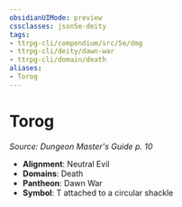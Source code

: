 ```yaml
---
obsidianUIMode: preview
cssclasses: json5e-deity
tags:
- ttrpg-cli/compendium/src/5e/dmg
- ttrpg-cli/deity/dawn-war
- ttrpg-cli/domain/death
aliases: 
- Torog
---
```

# Torog
*Source: Dungeon Master's Guide p. 10* 

- **Alignment**: Neutral Evil
- **Domains**: Death
- **Pantheon**: Dawn War
- **Symbol**: T attached to a circular shackle